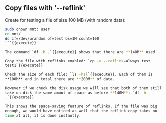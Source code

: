 ## Copy files with '--reflink'

Create for testing a file of size 100 MB (with random data):
```bash
sudo chown mnt: user
cd mnt/
dd if=/dev/urandom of=test bs=1M count=100
```{{execute}}

The command `df -h .`{{execute}} shows that there are **140M** used.

Copy the file with reflinks enabled: `cp -v --reflink=always test
test1`{{execute}}

Check the size of each file: `ls -hsl`{{execute}}. Each of them is
**100M** and in total there are **200M** of data.

However if we check the disk usage we will see that both of them still
take on disk the same amout of space as before **140M**: `df -h
.`{{execute}}

This shows the space-saving feature of reflinks. If the file was big
enough, we would have noticed as well that the reflink copy takes no
time at all, it is done instantly.
